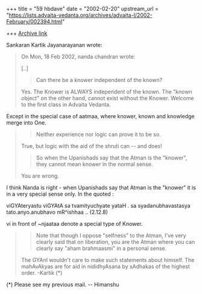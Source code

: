 +++
title = "59 hbdave"
date = "2002-02-20"
upstream_url = "https://lists.advaita-vedanta.org/archives/advaita-l/2002-February/002394.html"

+++
[Archive link](https://lists.advaita-vedanta.org/archives/advaita-l/2002-February/002394.html)

Sankaran Kartik Jayanarayanan wrote:

> On Mon, 18 Feb 2002, nanda chandran wrote:
>
> [..]
>
> > Can there be a knower independent of the known?
> >
>
> Yes. The Knower is ALWAYS independent of the known. The "known object" on
> the other hand, cannot exist without the Knower. Welcome to the first
> class in Advaita Vedanta.
>

Except in the special case of aatmaa, where knower, known and knowledge merge
into
One.

>
> > Neither experience nor logic can prove it to be so.
> >
>
> True, but logic with the aid of the shruti can -- and does!
>
> > So when the Upanishads say that the Atman is the "knower", they cannot mean
> > knower in the normal sense.
> >
>
> You are wrong.
>

I think Nanda is right - when Upanishads say that Atman is the "knower" it is in
a very special sense only. In  the quoted :

viGYAteryastu viGYAtA sa tvamityuchyate yataH .
sa syadanubhavastasya tato.anyo.anubhavo mR^ishhaa .. (2.12.8)

vi in front of ~njaataa denote a special type of Knower.

>
> > Note that though I oppose "selfness" to the Atman, I've very clearly said
> > that on liberation, you are the Atman where you can clearly say "aham
> > brahmaasmi" in a personal sense.
>
> The GYAnI wouldn't care to make such statements about himself. The
> mahAvAkyas are for aid in nididhyAsana by sAdhakas of the highest order.
> -Kartik  (*)

(*) Please see my previous mail.
-- Himanshu

